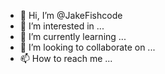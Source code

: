 - 👋 Hi, I’m @JakeFishcode
- 👀 I’m interested in ...
- 🌱 I’m currently learning ...
- 💞️ I’m looking to collaborate on ...
- 📫 How to reach me ...

<!---
JakeFishcode/JakeFishcode is a ✨ special ✨ repository because its `README.md` (this file) appears on your GitHub profile.
You can click the Preview link to take a look at your changes.
--->
